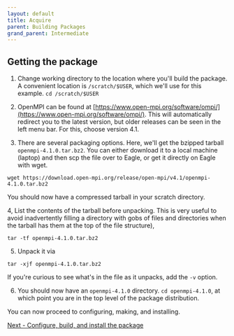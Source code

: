 ```yaml
---
layout: default
title: Acquire
parent: Building Packages
grand_parent: Intermediate
---
```


## Getting the package

1. Change working directory to the location where you'll build the package. A convenient location is `/scratch/$USER`, which we'll use for this example. `cd /scratch/$USER`

2. OpenMPI can be found at [https://www.open-mpi.org/software/ompi/](https://www.open-mpi.org/software/ompi/). This will automatically redirect you to the latest version, but older releases can be seen in the left menu bar. For this, choose version 4.1.

3. There are several packaging options. Here, we'll get the bzipped tarball `openmpi-4.1.0.tar.bz2`. You can either download it to a local machine (laptop) and then scp the file over to Eagle, or get it directly on Eagle with wget.
```
wget https://download.open-mpi.org/release/open-mpi/v4.1/openmpi-4.1.0.tar.bz2
```

You should now have a compressed tarball in your scratch directory.

4, List the contents of the tarball before unpacking. This is very useful to avoid inadvertently filling a directory with gobs of files and directories when the tarball has them at the top of the file structure),
```
tar -tf openmpi-4.1.0.tar.bz2
```

5. Unpack it via
```
tar -xjf openmpi-4.1.0.tar.bz2
```
If you're curious to see what's in the file as it unpacks, add the `-v` option. 

6. You should now have an `openmpi-4.1.0` directory. `cd openmpi-4.1.0`, at which point you are in the top level of the package distribution.

You can now proceed to configuring, making, and installing.

[Next - Configure, build, and install the package](/HPC/General/building-packages/config_make_install.html)